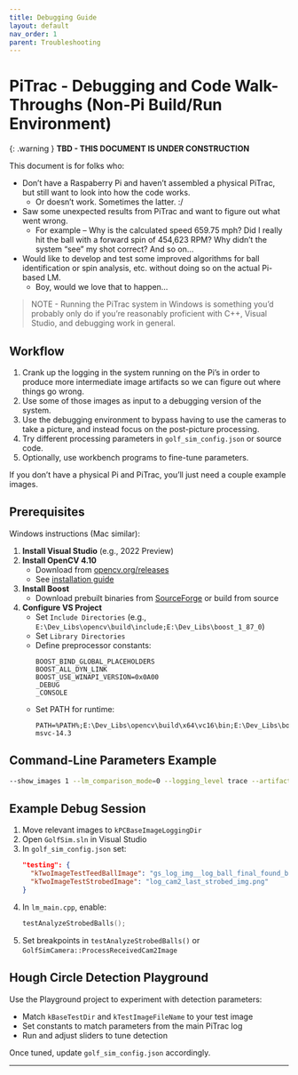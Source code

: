 ```yaml
---
title: Debugging Guide
layout: default
nav_order: 1
parent: Troubleshooting
---
```


# PiTrac - Debugging and Code Walk-Throughs (Non-Pi Build/Run Environment)

{: .warning }
**TBD - THIS DOCUMENT IS UNDER CONSTRUCTION**

This document is for folks who:

* Don’t have a Raspaberry Pi and haven’t assembled a physical PiTrac, but still want to look into how the code works.  
  * Or doesn’t work. Sometimes the latter. :/  
* Saw some unexpected results from PiTrac and want to figure out what went wrong.  
  * For example – Why is the calculated speed 659.75 mph? Did I really hit the ball with a forward spin of 454,623 RPM? Why didn’t the system “see” my shot correct? And so on…  
* Would like to develop and test some improved algorithms for ball identification or spin analysis, etc. without doing so on the actual Pi-based LM.  
  * Boy, would we love that to happen…

> NOTE - Running the PiTrac system in Windows is something you’d probably only do if you’re reasonably proficient with C++, Visual Studio, and debugging work in general.

## Workflow

1. Crank up the logging in the system running on the Pi’s in order to produce more intermediate image artifacts so we can figure out where things go wrong.  
2. Use some of those images as input to a debugging version of the system.  
3. Use the debugging environment to bypass having to use the cameras to take a picture, and instead focus on the post-picture processing.  
4. Try different processing parameters in `golf_sim_config.json` or source code.  
5. Optionally, use workbench programs to fine-tune parameters.

If you don’t have a physical Pi and PiTrac, you’ll just need a couple example images.

## Prerequisites

Windows instructions (Mac similar):

1. **Install Visual Studio** (e.g., 2022 Preview)  
2. **Install OpenCV 4.10**  
   - Download from [opencv.org/releases](https://opencv.org/releases)  
   - See [installation guide](https://docs.opencv.org/4.x/d3/d52/tutorial_windows_install.html)  
3. **Install Boost**  
   - Download prebuilt binaries from [SourceForge](https://sourceforge.net/projects/boost/files/boost-binaries/) or build from source  
4. **Configure VS Project**  
   - Set `Include Directories` (e.g., `E:\Dev_Libs\opencv\build\include;E:\Dev_Libs\boost_1_87_0`)  
   - Set `Library Directories`  
   - Define preprocessor constants:  
     ```
     BOOST_BIND_GLOBAL_PLACEHOLDERS
     BOOST_ALL_DYN_LINK
     BOOST_USE_WINAPI_VERSION=0x0A00
     _DEBUG
     _CONSOLE
     ```
   - Set PATH for runtime:  
     ```
     PATH=%PATH%;E:\Dev_Libs\opencv\build\x64\vc16\bin;E:\Dev_Libs\boost_1_87_0\lib64-msvc-14.3
     ```

## Command-Line Parameters Example

```bash
--show_images 1 --lm_comparison_mode=0 --logging_level trace --artifact_save_level=all --wait_keys 1 --system_mode camera1_test_standalone --search_center_x 800 --search_center_y 550
```

## Example Debug Session

1. Move relevant images to `kPCBaseImageLoggingDir`  
2. Open `GolfSim.sln` in Visual Studio  
3. In `golf_sim_config.json` set:  
   ```json
   "testing": {
     "kTwoImageTestTeedBallImage": "gs_log_img__log_ball_final_found_ball_img.png",
     "kTwoImageTestStrobedImage": "log_cam2_last_strobed_img.png"
   }
   ```
4. In `lm_main.cpp`, enable:  
   ```cpp
   testAnalyzeStrobedBalls();
   ```
5. Set breakpoints in `testAnalyzeStrobedBalls()` or `GolfSimCamera::ProcessReceivedCam2Image`

## Hough Circle Detection Playground

Use the Playground project to experiment with detection parameters:

- Match `kBaseTestDir` and `kTestImageFileName` to your test image
- Set constants to match parameters from the main PiTrac log  
- Run and adjust sliders to tune detection

Once tuned, update `golf_sim_config.json` accordingly.

---
